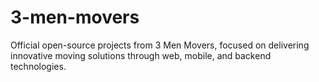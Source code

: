 # 3-men-movers
Official open-source projects from 3 Men Movers, focused on delivering innovative moving solutions through web, mobile, and backend technologies.
